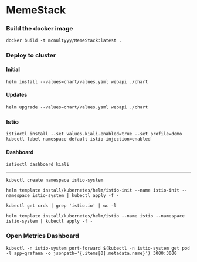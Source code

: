 # MemeStack

### Build the docker image
`docker build -t mcnultyyy/MemeStack:latest . `

### Deploy to cluster

#### Initial
`helm install --values=chart/values.yaml webapi ./chart`

#### Updates
`helm upgrade --values=chart/values.yaml webapi ./chart`

### Istio
`istioctl install --set values.kiali.enabled=true --set profile=demo`
`kubectl label namespace default istio-injection=enabled`

#### Dashboard
`istioctl dashboard kiali`

----
`kubectl create namespace istio-system`

`helm template install/kubernetes/helm/istio-init --name istio-init --namespace istio-system | kubectl apply -f -`

`kubectl get crds | grep 'istio.io' | wc -l`

`helm template install/kubernetes/helm/istio --name istio --namespace istio-system | kubectl apply -f -`

### Open Metrics Dashboard
`kubectl -n istio-system port-forward $(kubectl -n istio-system get pod -l app=grafana -o jsonpath='{.items[0].metadata.name}') 3000:3000`